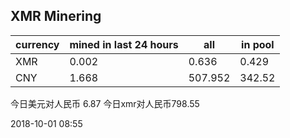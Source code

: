## XMR Minering

|currency|mined in last 24 hours|all|in pool|
|---|---|---|---|
|XMR|0.002|0.636|0.429|
|CNY|1.668|507.952|342.52|

今日美元对人民币 6.87	今日xmr对人民币798.55


2018-10-01 08:55